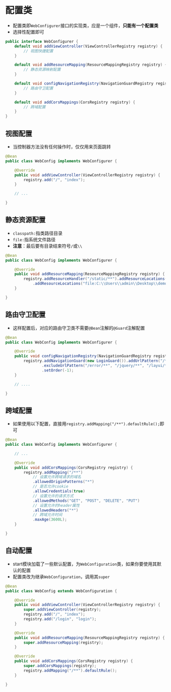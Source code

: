 # 配置类

* 配置类即`WebConfigurer`接口的实现类，应是一个组件，**只能有一个配置类**
* 选择性配置即可

```java
public interface WebConfigurer {
    default void addViewController(ViewControllerRegistry registry) {
        // 视图快捷配置
    }

    default void addResourceMapping(ResourceMappingRegistry registry) {
        // 静态资源映射配置
    }

    default void configNavigationRegistry(NavigationGuardRegistry registry) {
        // 路由守卫配置
    }

    default void addCorsMappings(CorsRegistry registry) {
        // 跨域配置
    }
}
```

## 视图配置

* 当控制器方法没有任何操作时，仅仅用来页面跳转

```java
@Bean
public class WebConfig implements WebConfigurer {

    @Override
    public void addViewController(ViewControllerRegistry registry) {
        registry.add("/", "index");
    }

    // ...

}
```

## 静态资源配置

* `classpath:`指类路径目录
* `file:`指系统文件路径
* **注意**：最后要有目录结束符号`/`或`\\`

```java
@Bean
public class WebConfig implements WebConfigurer {

    @Override
    public void addResourceMapping(ResourceMappingRegistry registry) {
	    registry.addResourceHandler("/static/**").addResourceLocations("classpath:static/")
	    	.addResourceLocations("file:C:\\Users\\admin\\Desktop\\demo\\")
    }

}
```

## 路由守卫配置

* 这样配置后，对应的路由守卫类不需要`@Bean`注解的`@Guard`注解配置

```java
@Bean
public class WebConfig implements WebConfigurer {

    @Override
    public void configNavigationRegistry(NavigationGuardRegistry registry) {
        registry.addNavigationGuard(new LoginGuard()).addUrlPattern("/**")
                .excludeUrlPattern("/error/**", "/jquery/**", "/layui/**", "/login", "/admin/user/login", "/captcha")
                .setOrder(-1);
    }

    // ....

}
```

## 跨域配置

* 如果使用以下配置，直接用`registry.addMapping("/**").defaultRule();`即可

```java
@Bean
public class WebConfig implements WebConfigurer {

    // ...

    @Override
    public void addCorsMappings(CorsRegistry registry) {
        registry.addMapping("/**")
            // 设置允许跨域请求的域名
            .allowedOriginPatterns("*")
            // 是否允许cookie
            .allowCredentials(true)
            // 设置允许的请求方式
            .allowedMethods("GET", "POST", "DELETE", "PUT")
            // 设置允许的header属性
            .allowedHeaders("*")
            // 跨域允许时间
            .maxAge(3600L);
    }

}
```

## 自动配置

* start模块加载了一些默认配置，为`WebConfiguration`类，如果你要使用其默认的配置
* 配置类改为继承`WebConfiguration`，调用其`super`

```java
@Bean
public class WebConfig extends WebConfiguration {

    @Override
    public void addViewController(ViewControllerRegistry registry) {
        super.addViewController(registry);
        registry.add("/", "index");
        registry.add("/login", "login");
    }

    @Override
    public void addResourceMapping(ResourceMappingRegistry registry) {
        super.addResourceMapping(registry);
    }

    @Override
    public void addCorsMappings(CorsRegistry registry) {
        super.addCorsMappings(registry);
        registry.addMapping("/**").defaultRule();
    }

}
```








